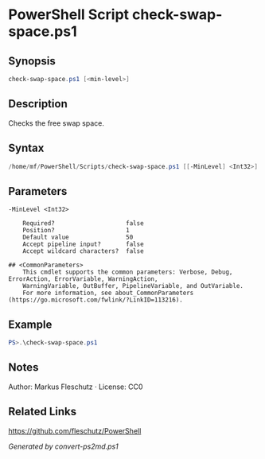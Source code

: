 # PowerShell Script check-swap-space.ps1

## Synopsis
```powershell
check-swap-space.ps1 [<min-level>]
```

## Description
Checks the free swap space.

## Syntax
```powershell
/home/mf/PowerShell/Scripts/check-swap-space.ps1 [[-MinLevel] <Int32>] [<CommonParameters>]
```

## Parameters

```
-MinLevel <Int32>
    
    Required?                    false
    Position?                    1
    Default value                50
    Accept pipeline input?       false
    Accept wildcard characters?  false
```

```
## <CommonParameters>
    This cmdlet supports the common parameters: Verbose, Debug, ErrorAction, ErrorVariable, WarningAction, 
    WarningVariable, OutBuffer, PipelineVariable, and OutVariable.
    For more information, see about_CommonParameters (https://go.microsoft.com/fwlink/?LinkID=113216).
```

## Example
```powershell
PS>.\check-swap-space.ps1
```


## Notes
Author: Markus Fleschutz · License: CC0

## Related Links
https://github.com/fleschutz/PowerShell

*Generated by convert-ps2md.ps1*
